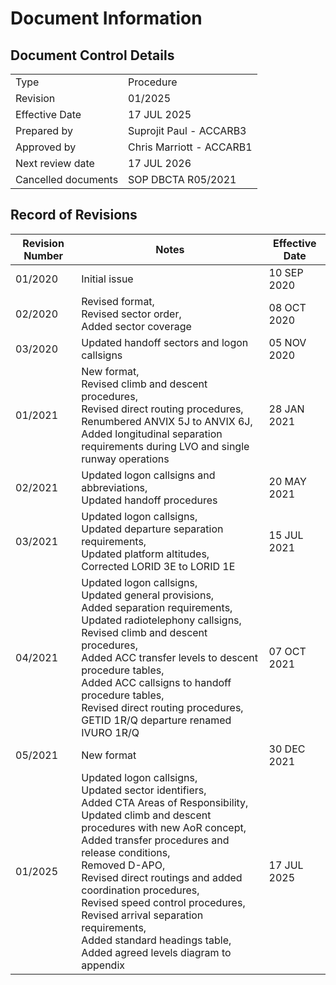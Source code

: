 # Document Information
## Document Control Details
|                     |                                                   |
|---------------------|---------------------------------------------------|
|         Type        |                    Procedure                      |
|       Revision      |                     01/2025                       |
|    Effective Date   |                    17 JUL 2025                    |
|     Prepared by     |             Suprojit Paul - ACCARB3               |
|     Approved by     |             Chris Marriott - ACCARB1              |
|   Next review date  |                    17 JUL 2026                    |
| Cancelled documents |                SOP DBCTA R05/2021                 |

## Record of Revisions
<table><thead>
  <tr>
    <th>Revision Number</th>
    <th>Notes</th>
    <th>Effective Date</th>
  </tr></thead>
<tbody>
  <tr>
    <td>01/2020</td>
    <td>Initial issue</td>
    <td>10 SEP 2020</td>
  </tr>
  <tr>
    <td>02/2020</td>
    <td>Revised format,<br>Revised sector order,<br>Added sector coverage</td>
    <td>08 OCT 2020</td>
  </tr>
  <tr>
    <td>03/2020</td>
    <td>Updated handoff sectors and logon callsigns</td>
    <td>05 NOV 2020</td>
  </tr>
  <tr>
    <td>01/2021</td>
    <td>New format,<br>Revised climb and descent procedures,<br>Revised direct routing procedures,<br>Renumbered ANVIX 5J to ANVIX 6J,<br>Added longitudinal separation requirements during LVO and single runway operations</td>
    <td>28 JAN 2021</td>
  </tr>
  <tr>
    <td>02/2021</td>
    <td>Updated logon callsigns and abbreviations,<br>Updated handoff procedures</td>
    <td>20 MAY 2021</td>
  </tr>
  <tr>
    <td>03/2021</td>
    <td>Updated logon callsigns,<br>Updated departure separation requirements,<br>Updated platform altitudes,<br>Corrected LORID 3E to LORID 1E</td>
    <td>15 JUL 2021</td>
  </tr>
  <tr>
    <td>04/2021</td>
    <td>Updated logon callsigns,<br>Updated general provisions,<br>Added separation requirements,<br>Updated radiotelephony callsigns,<br>Revised climb and descent procedures,<br>Added ACC transfer levels to descent procedure tables,<br>Added ACC callsigns to handoff procedure tables,<br>Revised direct routing procedures,<br>GETID 1R/Q departure renamed IVURO 1R/Q</td>
    <td>07 OCT 2021</td>
  </tr>
  <tr>
    <td>05/2021</td>
    <td>New format</td>
    <td>30 DEC 2021</td>
  </tr>
  <tr>
    <td>01/2025</td>
    <td>Updated logon callsigns,<br>Updated sector identifiers,<br>Added CTA Areas of Responsibility,<br>Updated climb and descent procedures with new AoR concept,<br>Added transfer procedures and release conditions,<br>Removed D-APO,<br>Revised direct routings and added coordination procedures,<br>Revised speed control procedures,<br>Revised arrival separation requirements,<br>Added standard headings table,<br>Added agreed levels diagram to appendix</td>
    <td>17 JUL 2025</td>
</tbody></table>